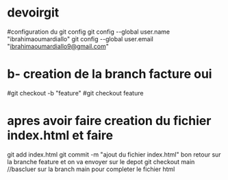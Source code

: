 # devoirgit
#configuration du git config
git config --global user.name "ibrahimaoumardiallo"
git config --global user.email "ibrahimaoumardiallo9@gmail.com"
# b- creation de la branch facture oui
#git checkout -b "feature"
#git checkout feature 
# apres avoir faire creation du fichier index.html et faire
git add index.html
git commit -m "ajout du fichier index.html"
bon retour sur la branche feature et on va envoyer sur le depot
git checkout main //bascluer sur la branch main  pour completer le fichier html